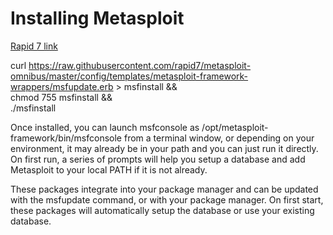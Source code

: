 # Installing Metasploit

[Rapid 7 link](https://github.com/rapid7/metasploit-framework/wiki/Nightly-Installers)

curl https://raw.githubusercontent.com/rapid7/metasploit-omnibus/master/config/templates/metasploit-framework-wrappers/msfupdate.erb > msfinstall && \
  chmod 755 msfinstall && \
  ./msfinstall
  
Once installed, you can launch msfconsole as /opt/metasploit-framework/bin/msfconsole from a terminal window, or depending on your environment,
it may already be in your path and you can just run it directly.
On first run, a series of prompts will help you setup a database and add Metasploit to your local PATH if it is not already.

These packages integrate into your package manager and can be updated with the msfupdate command, or with your package manager. 
On first start, these packages will automatically setup the database or use your existing database.
